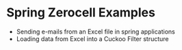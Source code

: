 Spring Zerocell Examples
===

* Sending e-mails from an Excel file in spring applications
* Loading data from Excel into a Cuckoo Filter structure
